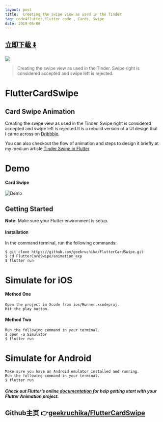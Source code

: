 ```yaml
---
layout: post
title:  Creating the swipe view as used in the Tinder
tag: code4flutter,flutter code , Cards, Swipe
date: 2019-06-08
---
```


 


## [立即下载 ️⬇️ ](https://codeload.github.com/geekruchika/FlutterCardSwipe/zip/master) 


 
![](https://flutterawesome.com/content/images/2019/02/FlutterCardSwipe.jpg)
 
>
> Creating the swipe view as used in the Tinder. Swipe right is considered accepted and swipe left is rejected.
>

 

# FlutterCardSwipe

## Card Swipe Animation

Creating the swipe view as used in the Tinder. Swipe right is considered accepted and swipe left is rejected.It is a rebuild version of a UI design that I came across on [Dribbble](https://dribbble.com/shots/2216416-Showtime-app).

You can also checkout the flow of animation and steps to design it briefly at my medium article [Tinder Swipe in Flutter](https://blog.geekyants.com/tinder-swipe-in-flutter-7e4fc56021bc)

# Demo

#### Card Swipe

![Demo](https://github.com/geekruchika/FlutterCardSwipe/blob/master/animation_exp/ScreenGif/cardSwipe.gif)

<!-- #### Page Reveal

![Demo](https://github.com/geekruchika/FlutterCardSwipe/blob/master/animation_exp/ScreenGif/pageReveal.gif) -->


## Getting Started
**Note:** Make sure your Flutter environment is setup.

#### Installation

In the command terminal, run the following commands:

    $ git clone https://github.com/geekruchika/FlutterCardSwipe.git
    $ cd FlutterCardSwipe/animation_exp
    $ flutter run

# Simulate for iOS
#### Method One
    
    Open the project in Xcode from ios/Runner.xcodeproj.
    Hit the play button.

#### Method Two

    Run the following command in your terminal.
    $ open -a Simulator
    $ flutter run

# Simulate for Android

    Make sure you have an Android emulator installed and running.
    Run the following command in your terminal.
    $ flutter run

##### Check out Flutter’s online [documentation](http://flutter.io/) for help getting start with your Flutter Animation project.
## Github主页 👉[geekruchika/FlutterCardSwipe](http://github.com/geekruchika/FlutterCardSwipe)